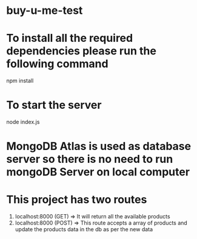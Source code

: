 # buy-u-me-test


# To install all the required dependencies please run the following command
npm install

# To start the server
node index.js

# MongoDB Atlas is used as database server so there is no need to run mongoDB Server on local computer

# This project has two routes
1. localhost:8000 (GET) => It will return all the available products
2. localhost:8000 (POST) => This route accepts a array of products and update the products data in the db as per the new data
